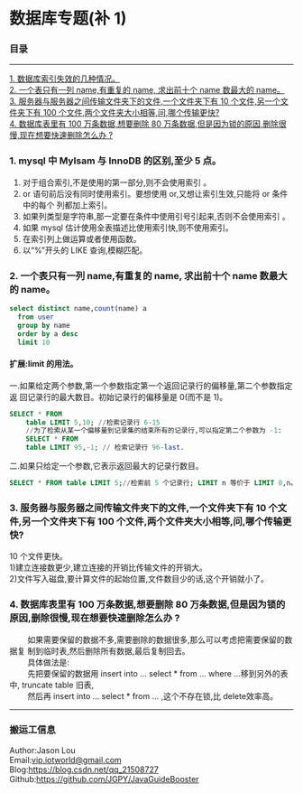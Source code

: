 # 数据库专题(补 1)

### 目录

---
<a href="#1">1. 数据库索引失效的几种情况。</a> <br>
<a href="#2">2. 一个表只有一列 name,有重复的 name, 求出前十个 name 数最大的 name。</a> <br>
<a href="#3">3. 服务器与服务器之间传输文件夹下的文件,一个文件夹下有 10 个文件,另一个文件夹下有 100 个文件,两个文件夹大小相等,问,哪个传输更快?</a> <br>
<a href="#4">4. 数据库表里有 100 万条数据,想要删除 80 万条数据,但是因为锁的原因,删除很慢,现在想要快速删除怎么办 ?</a> <br>


### <a name="1">1. mysql 中 MyIsam 与 InnoDB 的区别,至少 5 点。</a>
1. 对于组合索引,不是使用的第一部分,则不会使用索引 。
2. or 语句前后没有同时使用索引。要想使用 or,又想让索引生效,只能将 or 条件中的每个
列都加上索引。
3. 如果列类型是字符串,那一定要在条件中使用引号引起来,否则不会使用索引 。
4. 如果 mysql 估计使用全表描述比使用索引快,则不使用索引。
5. 在索引列上做运算或者使用函数。
6. 以“%”开头的 LIKE 查询,模糊匹配。

### <a name="2">2. 一个表只有一列 name,有重复的 name, 求出前十个 name 数最大的 name。</a>
```sql
select distinct name,count(name) a
  from user
  group by name
  order by a desc
  limit 10
```

#### 扩展:limit 的用法。
一.如果给定两个参数,第一个参数指定第一个返回记录行的偏移量,第二个参数指定返
回记录行的最大数目。初始记录行的偏移量是 0(而不是 1)。
```sql
SELECT * FROM
    table LIMIT 5,10; //检索记录行 6-15
    //为了检索从某一个偏移量到记录集的结束所有的记录行,可以指定第二个参数为 -1:
    SELECT * FROM
    table LIMIT 95,-1; // 检索记录行 96-last.
```
二.如果只给定一个参数,它表示返回最大的记录行数目。
```sql
SELECT * FROM table LIMIT 5;//检索前 5 个记录行; LIMIT n 等价于 LIMIT 0,n。
```

### <a name="3">3. 服务器与服务器之间传输文件夹下的文件,一个文件夹下有 10 个文件,另一个文件夹下有 100 个文件,两个文件夹大小相等,问,哪个传输更快?</a>
10 个文件更快。 <br>
1)建立连接数更少,建立连接的开销比传输文件的开销大。 <br>
2)文件写入磁盘,要计算文件的起始位置,文件数目少的话,这个开销就小了。 <br>

### <a name="4">4. 数据库表里有 100 万条数据,想要删除 80 万条数据,但是因为锁的原因,删除很慢,现在想要快速删除怎么办 ?</a>
&ensp;&ensp;&ensp;&ensp;
    如果需要保留的数据不多,需要删除的数据很多,那么可以考虑把需要保留的数据复
制到临时表,然后删除所有数据,最后复制回去。 <br>
&ensp;&ensp;&ensp;&ensp;
    具体做法是: <br>
&ensp;&ensp;&ensp;&ensp;
    先把要保留的数据用 insert into ... select * from ... where ...移到另外的表
中, truncate table 旧表, <br>
&ensp;&ensp;&ensp;&ensp;
    然后再 insert into ... select * from ... ,这个不存在锁,比 delete效率高。



---
### 搬运工信息
Author:Jason Lou <br>
Email:vip.iotworld@gmail.com <br>
Blog:https://blog.csdn.net/qq_21508727 <br>
Github:https://github.com/JGPY/JavaGuideBooster <br>